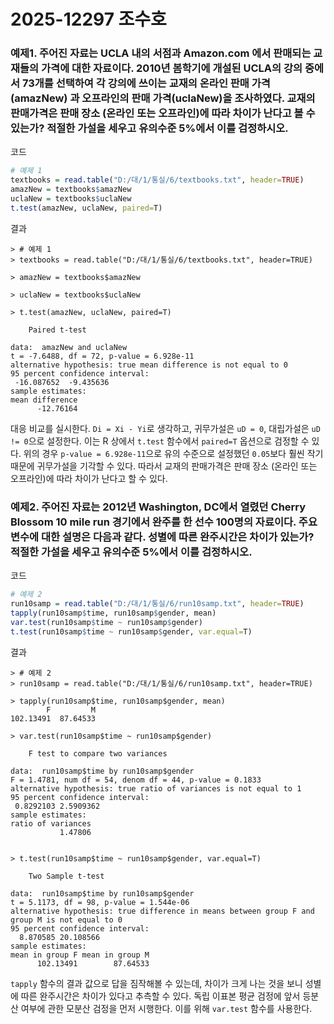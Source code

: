 # 2025-12297 조수호
### 예제1. 주어진 자료는 UCLA 내의 서점과 Amazon.com 에서 판매되는 교재들의 가격에 대한 자료이다. 2010년 봄학기에 개설된 UCLA의 강의 중에서 73개를 선택하여 각 강의에 쓰이는 교재의 온라인 판매 가격(amazNew) 과 오프라인의 판매 가격(uclaNew)을 조사하였다. 교재의 판매가격은 판매 장소 (온라인 또는 오프라인)에 따라 차이가 난다고 볼 수 있는가? 적절한 가설을 세우고 유의수준 5%에서 이를 검정하시오.

코드
```R
# 예제 1
textbooks = read.table("D:/대/1/통실/6/textbooks.txt", header=TRUE)
amazNew = textbooks$amazNew
uclaNew = textbooks$uclaNew
t.test(amazNew, uclaNew, paired=T)
```

결과
```
> # 예제 1
> textbooks = read.table("D:/대/1/통실/6/textbooks.txt", header=TRUE)

> amazNew = textbooks$amazNew

> uclaNew = textbooks$uclaNew

> t.test(amazNew, uclaNew, paired=T)

	Paired t-test

data:  amazNew and uclaNew
t = -7.6488, df = 72, p-value = 6.928e-11
alternative hypothesis: true mean difference is not equal to 0
95 percent confidence interval:
 -16.087652  -9.435636
sample estimates:
mean difference 
      -12.76164
```

대응 비교를 실시한다. `Di = Xi - Yi`로 생각하고, 귀무가설은 `uD = 0`, 대립가설은 `uD != 0`으로 설정한다. 이는 R 상에서 `t.test` 함수에서 `paired=T` 옵션으로 검정할 수 있다. 위의 경우  `p-value = 6.928e-11`으로 유의 수준으로 설정했던 `0.05`보다 훨씬 작기 때문에 귀무가설을 기각할 수 있다. 따라서 교재의 판매가격은 판매 장소 (온라인 또는 오프라인)에 따라 차이가 난다고 할 수 있다.

### 예제2. 주어진 자료는 2012년 Washington, DC에서 열렸던 Cherry Blossom 10 mile run 경기에서 완주를 한 선수 100명의 자료이다. 주요 변수에 대한 설명은 다음과 같다. 성별에 따른 완주시간은 차이가 있는가? 적절한 가설을 세우고 유의수준 5%에서 이를 검정하시오.

코드
```R
# 예제 2
run10samp = read.table("D:/대/1/통실/6/run10samp.txt", header=TRUE)
tapply(run10samp$time, run10samp$gender, mean)
var.test(run10samp$time ~ run10samp$gender)
t.test(run10samp$time ~ run10samp$gender, var.equal=T)
```

결과
```
> # 예제 2
> run10samp = read.table("D:/대/1/통실/6/run10samp.txt", header=TRUE)

> tapply(run10samp$time, run10samp$gender, mean)
        F         M 
102.13491  87.64533 

> var.test(run10samp$time ~ run10samp$gender)

	F test to compare two variances

data:  run10samp$time by run10samp$gender
F = 1.4781, num df = 54, denom df = 44, p-value = 0.1833
alternative hypothesis: true ratio of variances is not equal to 1
95 percent confidence interval:
 0.8292103 2.5909362
sample estimates:
ratio of variances 
           1.47806 


> t.test(run10samp$time ~ run10samp$gender, var.equal=T)

	Two Sample t-test

data:  run10samp$time by run10samp$gender
t = 5.1173, df = 98, p-value = 1.544e-06
alternative hypothesis: true difference in means between group F and group M is not equal to 0
95 percent confidence interval:
  8.870585 20.108566
sample estimates:
mean in group F mean in group M 
      102.13491        87.64533
```

`tapply` 함수의 결과 값으로 답을 짐작해볼 수 있는데, 차이가 크게 나는 것을 보니 성별에 따른 완주시간은 차이가 있다고 추측할 수 있다.
독립 이표본 평균 검정에 앞서 등분산 여부에 관한 모분산 검정을 먼저 시행한다. 이를 위해 `var.test` 함수를 사용한다. 